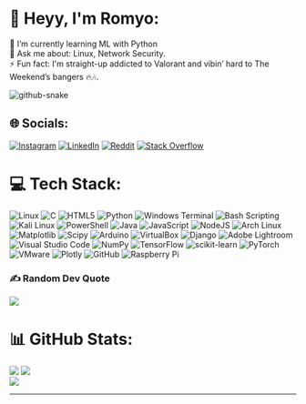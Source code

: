 # 👋 Heyy, I'm Romyo:
🌱 I’m currently learning ML with Python<br>💬 Ask me about: Linux, Network Security.<br>⚡ Fun fact: I'm straight-up addicted to Valorant and vibin’ hard to The Weekend’s bangers 🔥🎶.

<picture>
  <source media="(prefers-color-scheme: dark)" srcset="https://raw.githubusercontent.com/tobiasmeyhoefer/tobiasmeyhoefer/output/github-snake-dark.svg" />
  <source media="(prefers-color-scheme: light)" srcset="https://raw.githubusercontent.com/tobiasmeyhoefer/tobiasmeyhoefer/output/github-snake.svg" />
  <img alt="github-snake" src="https://raw.githubusercontent.com/tobiasmeyhoefer/tobiasmeyhoefer/output/github-snake.svg" />
</picture>

## 🌐 Socials:
[![Instagram](https://img.shields.io/badge/Instagram-%23E4405F.svg?style=for-the-badge&logo=instagram&logoColor=white)](https://instagram.com/romyo_not_found_) [![LinkedIn](https://img.shields.io/badge/LinkedIn-%230077B5.svg?logo=linkedin&logoColor=white)](https://linkedin.com/in/romyojit-paul-857013308) [![Reddit](https://img.shields.io/badge/Reddit-%23FF4500.svg?style=for-the-badge&logo=Reddit&logoColor=white)](https://reddit.com/user/Same_Bug7507) [![Stack Overflow](https://img.shields.io/badge/-Stackoverflow-FE7A16?logo=stack-overflow&logoColor=white)](https://stackoverflow.com/users/23276608) 

# 💻 Tech Stack:
![Linux](https://img.shields.io/badge/-Linux-FCC624?logo=Linux&logoColor=white&style=for-the-badge)
![C](https://img.shields.io/badge/c-%2300599C.svg?style=flat&logo=c&logoColor=white) 
![HTML5](https://img.shields.io/badge/html5-%23E34F26.svg?style=flat&logo=html5&logoColor=white)
![Python](https://img.shields.io/badge/-Python-3776AB?logo=Python&logoColor=white&style=for-the-badge)
![Windows Terminal](https://img.shields.io/badge/Windows%20Terminal-%234D4D4D.svg?style=flat&logo=windows-terminal&logoColor=white) 
![Bash Scripting](https://img.shields.io/badge/bash_script-%23121011.svg?style=flat&logo=gnu-bash&logoColor=white) 
![Kali Linux](https://img.shields.io/badge/-Kali%20Linux-557C94?logo=Kali%20Linux&logoColor=white&style=for-the-badge)
![PowerShell](https://img.shields.io/badge/PowerShell-%235391FE.svg?style=flat&logo=powershell&logoColor=white) 
![Java](https://img.shields.io/badge/java-%23ED8B00.svg?style=flat&logo=openjdk&logoColor=white) 
![JavaScript](https://img.shields.io/badge/javascript-%23323330.svg?style=flat&logo=javascript&logoColor=%23F7DF1E) 
![NodeJS](https://img.shields.io/badge/node.js-6DA55F?style=flat&logo=node.js&logoColor=white) 
![Arch Linux](https://img.shields.io/badge/-Arch%20Linux-1793D1?logo=Arch%20Linux&logoColor=white&style=for-the-badge)
![Matplotlib](https://img.shields.io/badge/Matplotlib-%23ffffff.svg?style=flat&logo=Matplotlib&logoColor=black) 
![Scipy](https://img.shields.io/badge/SciPy-%230C55A5.svg?style=flat&logo=scipy&logoColor=%white) 
![Arduino](https://img.shields.io/badge/-Arduino-00979D?style=flat&logo=Arduino&logoColor=white) 
![VirtualBox](https://img.shields.io/badge/-VirtualBox-183A61?logo=VirtualBox&logoColor=white&style=for-the-badge)
![Django](https://img.shields.io/badge/django-%23092E20.svg?style=flat&logo=django&logoColor=white) 
![Adobe Lightroom](https://img.shields.io/badge/Adobe%20Lightroom-31A8FF.svg?style=flat&logo=Adobe%20Lightroom&logoColor=white) 
![Visual Studio Code](https://img.shields.io/badge/-Visual%20Studio%20Code-007ACC?logo=Visual%20Studio%20Code&logoColor=white&style=for-the-badge)
![NumPy](https://img.shields.io/badge/numpy-%23013243.svg?style=flat&logo=numpy&logoColor=white) 
![TensorFlow](https://img.shields.io/badge/TensorFlow-%23FF6F00.svg?style=flat&logo=TensorFlow&logoColor=white) 
![scikit-learn](https://img.shields.io/badge/scikit--learn-%23F7931E.svg?style=flat&logo=scikit-learn&logoColor=white) 
![PyTorch](https://img.shields.io/badge/PyTorch-%23EE4C2C.svg?style=flat&logo=PyTorch&logoColor=white) 
![VMware](https://img.shields.io/badge/-VMware-607078?logo=VMware&logoColor=white&style=for-the-badge)
![Plotly](https://img.shields.io/badge/Plotly-%233F4F75.svg?style=flat&logo=plotly&logoColor=white) 
![GitHub](https://img.shields.io/badge/github-%23121011.svg?style=flat&logo=github&logoColor=white) 
![Raspberry Pi](https://img.shields.io/badge/-Raspberry_Pi-C51A4A?style=flat&logo=Raspberry-Pi) 


### ✍️ Random Dev Quote
![](https://quotes-github-readme.vercel.app/api?type=horizontal&theme=catppuccin_mocha)

# 📊 GitHub Stats:
![](https://github-readme-stats.vercel.app/api?username=Romyo-jit&theme=dark&hide_border=false&include_all_commits=true&count_private=true)
![](https://github-readme-streak-stats.herokuapp.com/?user=Romyo-jit&theme=dark&hide_border=false)<br/>
![](https://github-readme-stats.vercel.app/api/top-langs/?username=Romyo-jit&theme=dark&hide_border=false&include_all_commits=true&count_private=true&layout=compact)

---
